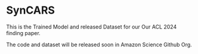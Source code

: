# SynCARS
This is the Trained Model and released Dataset for our Our ACL 2024 finding paper.

The code and dataset will be released soon in Amazon Science Github Org.
